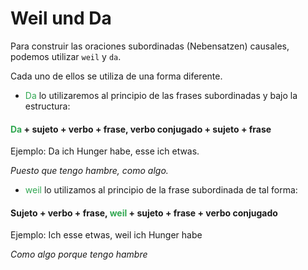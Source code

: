# Weil und Da

Para construir las oraciones subordinadas (Nebensatzen) causales, podemos utilizar `weil` y `da`.

Cada uno de ellos se utiliza de una forma diferente.

* <span style="color:#32a852">Da</span> lo utilizaremos al principio de las frases subordinadas y bajo la estructura:

<h4><span style="color:#32a852">Da</span> + sujeto + verbo + frase, verbo conjugado + sujeto + frase </h4>

Ejemplo: Da ich Hunger habe, esse ich etwas.

*Puesto que tengo hambre, como algo.*

* <span style="color:#32a852">weil</span> lo utilizamos al principio de la frase subordinada de tal forma:

<h4>Sujeto + verbo + frase, <span style="color:#32a852">weil</span> + sujeto + frase + verbo conjugado</h4>

Ejemplo: Ich esse etwas, weil ich Hunger habe

*Como algo porque tengo hambre*
